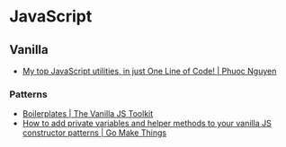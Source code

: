 # JavaScript

## Vanilla
- [My top JavaScript utilities, in just One Line of Code! | Phuoc Nguyen](https://phuoc.ng/collection/1-loc/)

### Patterns
- [Boilerplates | The Vanilla JS Toolkit](https://vanillajstoolkit.com/boilerplates/#Revealing-Module-Pattern)
- [How to add private variables and helper methods to your vanilla JS constructor patterns | Go Make Things](https://gomakethings.com/how-to-add-private-variables-and-helper-methods-to-your-vanilla-js-constructor-patterns/)
